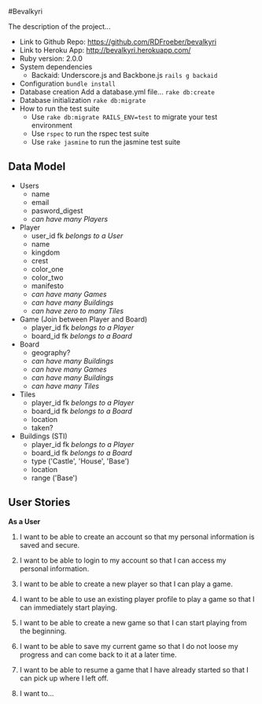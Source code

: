 #Bevalkyri

The description of the project...

+ Link to Github Repo: https://github.com/RDFroeber/bevalkyri
+ Link to Heroku App: http://bevalkyri.herokuapp.com/
+ Ruby version: 2.0.0
+ System dependencies
  * Backaid: Underscore.js and Backbone.js `rails g backaid`
+ Configuration
`bundle install`
+ Database creation
Add a database.yml file...
`rake db:create`
+ Database initialization
`rake db:migrate`  
+ How to run the test suite
  * Use `rake db:migrate RAILS_ENV=test` to migrate your test environment
  * Use `rspec` to run the rspec test suite
  * Use `rake jasmine` to run the jasmine test suite


## Data Model
+ Users
  * name
  * email
  * pasword_digest
  * *can have many Players*
+ Player
  * user_id fk *belongs to a User*
  * name
  * kingdom
  * crest
  * color_one
  * color_two
  * manifesto
  * *can have many Games*
  * *can have many Buildings*
  * *can have zero to many Tiles*
+ Game (Join between Player and Board)
  * player_id fk *belongs to a Player*
  * board_id fk *belongs to a Board*
+ Board
  * geography?
  * *can have many Buildings*
  * *can have many Games*
  * *can have many Buildings*
  * *can have many Tiles*
+ Tiles
  * player_id fk *belongs to a Player*
  * board_id fk *belongs to a Board*
  * location
  * taken?
+ Buildings (STI)
  * player_id fk *belongs to a Player*
  * board_id fk *belongs to a Board*
  * type ('Castle', 'House', 'Base')
  * location
  * range ('Base')

## User Stories
**As a User**

1. I want to be able to create an account so that my personal information is saved and secure.

2. I want to be able to login to my account so that I can access my personal information.

3. I want to be able to create a new player so that I can play a game.

4. I want to be able to use an existing player profile to play a game so that I can immediately start playing.

5. I want to be able to create a new game so that I can start playing from the beginning.

6. I want to be able to save my current game so that I do not loose my progress and can come back to it at a later time.

7. I want to be able to resume a game that I have already started so that I can pick up where I left off.

8. I want to...
